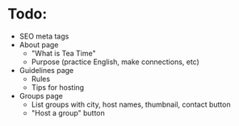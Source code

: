 # Todo:

- SEO meta tags
- About page
  - "What is Tea Time"
  - Purpose (practice English, make connections, etc)
- Guidelines page
  - Rules
  - Tips for hosting
- Groups page
  - List groups with city, host names, thumbnail, contact button
  - "Host a group" button